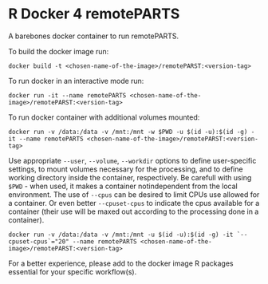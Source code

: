 # R Docker 4 remotePARTS

A barebones docker container to run remotePARTS.

To build the docker image run:
```
docker build -t <chosen-name-of-the-image>/remotePARST:<version-tag>
```

To run docker in an interactive mode run:
```
docker run -it --name remotePARTS <chosen-name-of-the-image>/remotePARST:<version-tag>
```

To run docker container with additional volumes mounted:
```
docker run -v /data:/data -v /mnt:/mnt -w $PWD -u $(id -u):$(id -g) -it --name remotePARTS <chosen-name-of-the-image>/remotePARST:<version-tag>
```

Use appropriate `--user`, `--volume`, `--workdir` options to define user-specific settings, to mount volumes necessary for the processing, and to define working directory inside the container, respectively.
Be carefull with using `$PWD` - when used, it makes a container notindependent from the local environment.
The use of `--cpus` can be desired to limit CPUs use allowed for a container.
Or even better `--cpuset-cpus` to indicate the cpus available for a container (their use will be maxed out according to the processing done in a container). 

```
docker run -v /data:/data -v /mnt:/mnt -u $(id -u):$(id -g) -it `--cpuset-cpus`="20" --name remotePARTS <chosen-name-of-the-image>/remotePARST:<version-tag>
```

For a better experience, please add to the docker image R packages essential for your specific workflow(s).
